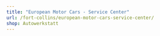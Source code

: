 ```yaml
---
title: "European Motor Cars - Service Center"
url: /fort-collins/european-motor-cars-service-center/
shop: Autowerkstatt
---
```

